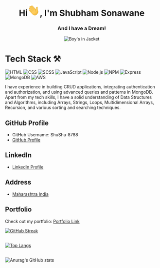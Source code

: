 <h1 align="center">Hi<img src="https://raw.githubusercontent.com/benbahrenburg/benbahrenburg/main/assets/wave.gif" width="40" alt="Boy's in Jacket">, I'm Shubham Sonawane</h1>

<p align="center">
  <h3 align="center">And I have a Dream!</h3>
</p>

<p align="center">
  <img src="https://media.tenor.com/JTudmgcE8ZIAAAAd/giorno-giovanna-jojo.gif" width="70%" alt="Boy's in Jacket">
</p>

<h1>Tech Stack ⚒️</h1>

![HTML](https://img.shields.io/badge/-HTML-323795?style=flat-square&logo=html5&logoColor=white)
![CSS](https://img.shields.io/badge/-CSS-323795?style=flat-square&logo=css3&logoColor=white)
![SCSS](https://img.shields.io/badge/-SCSS-323795?style=flat-square&logo=sass&logoColor=white)
![JavaScript](https://img.shields.io/badge/-JavaScript-323795?style=flat-square&logo=javascript&logoColor=white)
![Node.js](https://img.shields.io/badge/-Node.js-323795?style=flat-square&logo=node.js&logoColor=white)
![NPM](https://img.shields.io/badge/-NPM-323795?style=flat-square&logo=npm&logoColor=white)
![Express](https://img.shields.io/badge/-Express-323795?style=flat-square&logo=express&logoColor=white)
![MongoDB](https://img.shields.io/badge/-MongoDB-323795?style=flat-square&logo=mongodb&logoColor=white)
![AWS](https://img.shields.io/badge/-AWS-323795?style=flat-square&logo=amazon-aws&logoColor=white)

I have experience in building CRUD applications, integrating authentication and authorization, and using advanced queries and patterns in MongoDB.
Apart from my tech skills, I have a solid understanding of Data Structures and Algorithms, including Arrays, Strings, Loops, Multidimensional Arrays, Recursion, and various sorting and searching techniques.

## GitHub Profile
- GitHub Username: ShuShu-8788
- [GitHub Profile](https://github.com/ShuShu-8788)

## LinkedIn
- [LinkedIn Profile](https://www.linkedin.com/in/your-linkedin-profile)

## Address
- [Maharashtra India](https://goo.gl/maps/BiDFYJ9WiHKRsSph8?coh=178572&entry=tt)

## Portfolio
Check out my portfolio: [Portfolio Link](https://your-portfolio-link.github.io)


[![GitHub Streak](https://streak-stats.demolab.com/?user=ShuShu-8788&theme=tokyonight-duo)](https://git.io/streak-stats)
<br><br>

[![Top Langs](https://github-readme-stats.vercel.app/api/top-langs/?username=ShuShu-8788&layout=compact&theme=tokyonight)](https://github.com/anuraghazra/github-readme-stats)
<br><br>

![Anurag's GitHub stats](https://github-readme-stats.vercel.app/api?username=ShuShu-8788&show_icons=true&theme=tokyonight)
